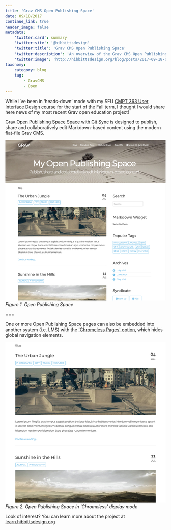 ```yaml
---
title: 'Grav CMS Open Publishing Space'
date: 09/18/2017
continue_link: true
header_image: false
metadata:
    'twitter:card': summary
    'twitter:site': '@hibbittsdesign'
    'twitter:title': 'Grav CMS Open Publishing Space'
    'twitter:description': 'An overview of the Grav CMS Open Publishing Space Project skeleton package.'
    'twitter:image': 'http://hibbittsdesign.org/blog/posts/2017-09-18-open-publishing-space-project/screenshot.jpg'
taxonomy:
    category: blog
    tag:
        - GravCMS
        - Open
---
```


While I’ve been in ‘heads-down’ mode with my SFU [CMPT 363 User Interface Design course](http://paulhibbitts.net/cmpt-363-173/) for the start of the Fall term, I thought I would share here news of my most recent Grav open education project!

[Grav Open Publishing Space Space with Git Sync](http://demo.hibbittsdesign.org/grav-open-publishing/) is designed to publish, share and collaboratively edit Markdown-based content using the modern flat-file Grav CMS.

![Open Publishing Space](screenshot.jpg)
_Figure 1. Open Publishing Space_

===

One or more Open Publishing Space pages can also be embedded into another system (i.e. LMS) with the ['Chromeless Pages' option](http://demo.hibbittsdesign.org/grav-open-publishing/chromeless:true), which hides global navigation elements.

![Open Publishing Space](chromelessscreenshot.jpg)
_Figure 2. Open Publishing Space in 'Chromeless' display mode_

Look of interest? You can learn more about the project at [learn.hibbittsdesign.org](http://learn.hibbittsdesign.org/openpublishingspace)
